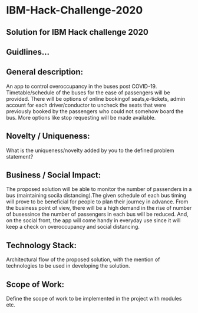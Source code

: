 # IBM-Hack-Challenge-2020

## Solution for IBM Hack challenge 2020

## Guidlines...

## General description:

An app to control overoccupancy in the buses post COVID-19. Timetable/schedule of the buses for the ease of passengers will be provided. There will be options of online bookingof seats,e-tickets, admin account for each driver/conductor to uncheck the seats that were previously booked by the passengers who could not somehow board the bus. More options like stop requesting will be made available.

 
## Novelty / Uniqueness:

What is the uniqueness/novelty added by you to the defined problem statement?

 
## Business / Social Impact:

The proposed solution will be able to monitor the number of passenders in a bus (maintaining socila distancing).The given schedule of each bus timing will prove to be beneficial for people to plan their journey in advance. From the business point of view, there will be a high demand in the rise of number of busessince the number of passengers in each bus will be reduced. And, on the social front, the app will come handy in everyday use since it will keep a check on overoccupancy and social distancing.

 
## Technology Stack:

Architectural flow of the proposed solution, with the mention of technologies to be used in developing the solution.

 
## Scope of Work:

Define the scope of work to be implemented in the project with modules etc.

